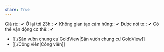 ```yaml
---
share: True
---
```

Giá rẻ:: ✔
Ở lại tới 23h:: ✔
Không gian tạo cảm hứng:: ✔
Được nói to:: ✔
Có thể vận động cơ thể:: ✔

- [[./Sân vườn chung cư GoldView|Sân vườn chung cư GoldView]]
- [[./Công viên|Công viên]]

